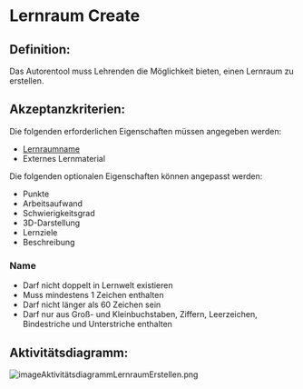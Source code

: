 # Lernraum Create

## Definition:

Das Autorentool muss Lehrenden die Möglichkeit bieten, einen Lernraum zu erstellen.

## Akzeptanzkriterien:

Die folgenden erforderlichen Eigenschaften müssen angegeben werden:
- [Lernraumname](AWA9001.md)
- Externes Lernmaterial

Die folgenden optionalen Eigenschaften können angepasst werden:
- Punkte
- Arbeitsaufwand
- Schwierigkeitsgrad
- 3D-Darstellung
- Lernziele
- Beschreibung

### Name
- Darf nicht doppelt in Lernwelt existieren
- Muss mindestens 1 Zeichen enthalten
- Darf nicht länger als 60 Zeichen sein
- Darf nur aus Groß- und Kleinbuchstaben, Ziffern, Leerzeichen, Bindestriche und Unterstriche enthalten

## Aktivitätsdiagramm:

![imageAktivitätsdiagrammLernraumErstellen.png](imageAktivitätsdiagrammLernraumErstellen.png)
